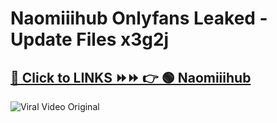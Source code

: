 
 # Naomiiihub Onlyfans Leaked - Update Files x3g2j

## <h2><a href="https://clipsfans.com/Naomiiihub&ref=git">🔗 Click to LINKS ⏩⏩ 👉 🟢 Naomiiihub </a></h2>

<a href="https://clipsfans.com/Naomiiihub&ref=git" rel="nofollow" data-target="animated-image.originalLink"><img src="https://i.ibb.co.com/xMMVF88/686577567.gif" alt="Viral Video Original" style="max-width: 100%; display: inline-block;" data-target="animated-image.originalImage"></a>


